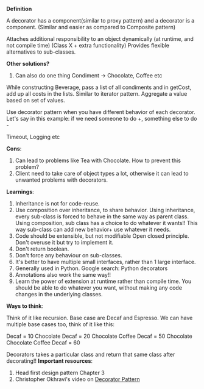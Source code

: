 **Definition**

A decorator has a component(similar to proxy pattern) and a decorator is a component.
(Similar and easier as compared to Composite pattern)

Attaches additional responsibility to an object dynamically (at runtime, and not compile time) (Class X + extra functionality)
Provides flexible alternatives to sub-classes.

**Other solutions?** <br>

1. Can also do one thing
Condiment -> Chocolate, Coffee etc

While constructing Beverage, pass a list of all condiments and in getCost, add up all costs in the lists.
Similar to iterator pattern.
Aggregate a value based on set of values.


Use decorator pattern when you have different behavior of each decorator.
Let's say in this example: if we need someone to do +, something else to do -

Timeout, Logging etc

**Cons**:
1. Can lead to problems like Tea with Chocolate. How to prevent this problem?
2. Client need to take care of object types a lot, otherwise it can lead to unwanted problems with decorators.

**Learnings**:
1. Inheritance is not for code-reuse.
2. Use composition over inheritance, to share behavior.
Using inheritance, every sub-class is forced to behave in the same way as parent class. Using composition, sub class has a choice to do whatever it wants!!
This way sub-class can add new behavior+ use whatever it needs.
3. Code should be extensible, but not modifiable
Open closed principle. Don't overuse it but try to implement it.
4. Don't return boolean.
5. Don't force any behaviour on sub-classes.
6. It's better to have multiple small interfaces, rather than 1 large interface.
7. Generally used in Python. Google search: Python decorators
8. Annotations also work the same way!!
9. Learn the power of extension at runtime rather than compile time.
You should be able to do whatever you want, without making any code changes in the underlying classes.

**Ways to think**:

Think of it like recursion. Base case are Decaf and Espresso.
We can have multiple base cases too, think of it like this:

Decaf = 10
Chocolate Decaf = 20
Chocolate Coffee Decaf = 50
Chocolate Chocolate Coffee Decaf = 60


Decorators takes a particular class and return that same class after decorating!!
**Important resources**:

1. Head first design pattern Chapter 3
2. Christopher Okhravi's video on [Decorator Pattern](https://www.youtube.com/watch?v=GCraGHx6gso)




